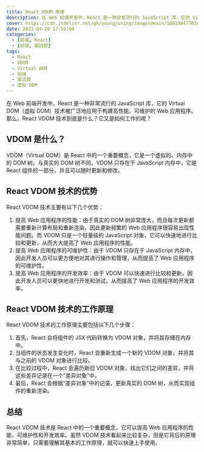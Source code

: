 ```yaml
---
title: React VDOM 原理
description: 在 Web 前端开发中，React 是一种非常流行的 JavaScript 库，它的 Virtual DOM（虚拟 DOM）技术被广泛地应用于构建高性能、可维护的 Web 应用程序。那么，React VDOM 技术到底是什么？它又是如何工作的呢？
cover: https://cdn.jsdelivr.net/gh/youngjuning/images@main/1681984770380.png
date: 2023-04-20 17:55:04
categories:
  - [前端, React]
  - [前端, 面试题]
tags:
  - React
  - VDOM
  - Virtual DOM
  - 前端
  - 面试题
  - 虚拟 DOM
---
```


在 Web 前端开发中，React 是一种非常流行的 JavaScript 库，它的 Virtual DOM（虚拟 DOM）技术被广泛地应用于构建高性能、可维护的 Web 应用程序。那么，React VDOM 技术到底是什么？它又是如何工作的呢？

## VDOM 是什么？

VDOM（Virtual DOM）是 React 中的一个重要概念，它是一个虚拟的、内存中的 DOM 树。与真实的 DOM 树不同，VDOM 只存在于 JavaScript 内存中，它是 React 组件的一部分，并且可以随时更新和修改。

## React VDOM 技术的优势

React VDOM 技术主要有以下几个优势：

1. 提高 Web 应用程序的性能：由于真实的 DOM 树非常庞大，而且每次更新都需要重新计算布局和重新渲染，因此更新频繁的 Web 应用程序很容易出现性能问题。而 VDOM 只是一个轻量级的 JavaScript 对象，它可以快速地进行比较和更新，从而大大提高了 Web 应用程序的性能。
2. 提高 Web 应用程序的可维护性：由于 VDOM 只存在于 JavaScript 内存中，因此开发人员可以更方便地对其进行操作和管理，从而提高了 Web 应用程序的可维护性。
3. 提高 Web 应用程序的开发效率：由于 VDOM 可以快速进行比较和更新，因此开发人员可以更快地进行开发和测试，从而提高了 Web 应用程序的开发效率。

## React VDOM 技术的工作原理

React VDOM 技术的工作原理主要包括以下几个步骤：

1. 首先，React 会将组件的 JSX 代码转换为 VDOM 对象，并将其存储在内存中。
2. 当组件的状态发生变化时，React 会重新生成一个新的 VDOM 对象，并将其与之前的 VDOM 对象进行比较。
3. 在比较过程中，React 会遍历新旧 VDOM 对象，找出它们之间的差异，并将这些差异记录在一个“差异对象”中。
4. 最后，React 会根据“差异对象”中的记录，更新真实的 DOM 树，从而实现组件的重新渲染。

## 总结

React VDOM 技术是 React 中的一个重要概念，它可以提高 Web 应用程序的性能、可维护性和开发效率。虽然 VDOM 技术看起来比较复杂，但是它背后的原理非常简单，只需要理解其基本的工作原理，就可以快速上手使用。
